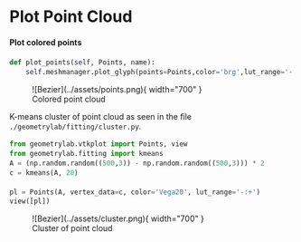 # Plot Point Cloud


#### Plot colored points
``` py
def plot_points(self, Points, name):
    self.meshmanager.plot_glyph(points=Points,color='brg',lut_range='-:0:+',radius=2*self.meshmanager.r,name=name)   
```

<figure markdown>
  ![Bezier](../assets/points.png){ width="700" }
  <figcaption>Colored point cloud</figcaption>
</figure>


K-means cluster of point cloud as seen in the file `./geometrylab/fitting/cluster.py`.

```py
from geometrylab.vtkplot import Points, view
from geometrylab.fitting import kmeans
A = (np.random.random((500,3)) - np.random.random((500,3))) * 2
c = kmeans(A, 20)

pl = Points(A, vertex_data=c, color='Vega20', lut_range='-:+')
view([pl])
```

<figure markdown>
  ![Bezier](../assets/cluster.png){ width="700" }
  <figcaption>Cluster of point cloud</figcaption>
</figure>
